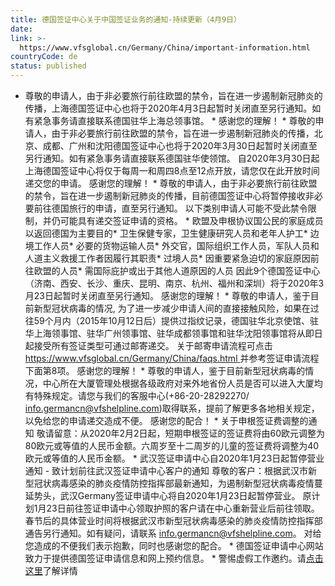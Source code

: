 ```yaml
---
title: 德国签证中心关于中国签证业务的通知-持续更新（4月9日）
date: 
link: >-
  https://www.vfsglobal.cn/Germany/China/important-information.html
countryCode: de
status: published
---
```

* 尊敬的申请人，由于非必要旅行前往欧盟的禁令，旨在进一步遏制新冠肺炎的传播，上海德国签证中心也将于2020年4月3日起暂时关闭直至另行通知。如有紧急事务请直接联系德国驻华上海总领事馆。 * 感谢您的理解！ * 尊敬的申请人，由于非必要旅行前往欧盟的禁令，旨在进一步遏制新冠肺炎的传播，北京、成都、广州和沈阳德国签证中心也将于2020年3月30日起暂时关闭直至另行通知。如有紧急事务请直接联系德国驻华使领馆。 自2020年3月30日起上海德国签证中心将仅于每周一和周四8点至12点开放，请您仅在此开放时间递交您的申请。 感谢您的理解！ * 尊敬的申请人，由于非必要旅行前往欧盟的禁令，旨在进一步遏制新冠肺炎的传播，目前德国签证中心将暂停接收非必要前往德国旅行的申请，直至另行通知。 以下类别申请人可能不受此禁令限制，并仍可能具有递交签证申请的资格。 * 欧盟及申根协议国公民的家庭成员以返回德国为主要目的* 卫生保健专家，卫生健康研究人员和老年人护工* 边境工作人员* 必要的货物运输人员* 外交官，国际组织工作人员，军队人员和人道主义救援工作者因履行其职责* 过境人员* 因重要紧急迫切的家庭原因前往欧盟的人员* 需国际庇护或出于其他人道原因的人员 因此9个德国签证中心（济南、西安、长沙、重庆、昆明、南京、杭州、福州和深圳）将于2020年3月23日起暂时关闭直至另行通知。 感谢您的理解！ * 尊敬的申请人，鉴于目前新型冠状病毒的情况, 为了进一步减少申请人间的直接接触风险，如果在过往59个月内（2015年10月12日后）提供过指纹记录，德国驻华北京使馆、驻华上海领事馆、驻华广州领事馆、驻华成都领事馆和驻华沈阳领事馆将从即日起接受所有签证类型可通过邮寄递交。 关于邮寄申请流程可点击[https://www.vfsglobal.cn/Germany/China/faqs.html ](faqs.html)并参考签证申请流程下面第8项。 感谢您的理解！ * 尊敬的申请人，鉴于目前新型冠状病毒的情况，中心所在大厦管理处根据各级政府对来外地省份人员是否可以进入大厦均有特殊规定。请您与我们的客服中心(+86-20-28292270/ [info.germancn@vfshelpline.com](mailto:info.germancn@vfshelpline.com))取得联系，提前了解更多各地相关规定，以免给您的申请递交造成不便。 感谢您的配合！ * 关于申根签证费调整的通知 敬请留意：从2020年2月2日起，短期申根签证的签证费将由60欧元调整为80欧元或等值的人民币金额。六周岁至十二周岁的儿童的签证费将调整为40 欧元或等值的人民币金额。 * 武汉签证申请中心自2020年1月23日起暂停营业通知 - 致计划前往武汉签证申请中心客户的通知 尊敬的客户：根据武汉市新型冠状病毒感染的肺炎疫情防控指挥部最新通知，为遏制新型冠状病毒疫情蔓延势头，武汉Germany签证申请中心将自2020年1月23日起暂停营业。 原计划1月23日前往签证申请中心领取护照的客户请在中心重新营业后前往领取。 春节后的具体营业时间将根据武汉市新型冠状病毒感染的肺炎疫情防控指挥部通告另行通知。如有疑问，请联系 [info.germancn@vfshelpline.com](mailto:info.germancn@vfshelpline.com)。 对给您造成的不便我们表示抱歉，同时也感谢您的配合。 * 德国签证申请中心网站致力于提供德国签证申请信息和网上预约信息。 * 警惕虚假工作邀约。请[点击这里](Terms-and-conditions.html#e)了解详情 
